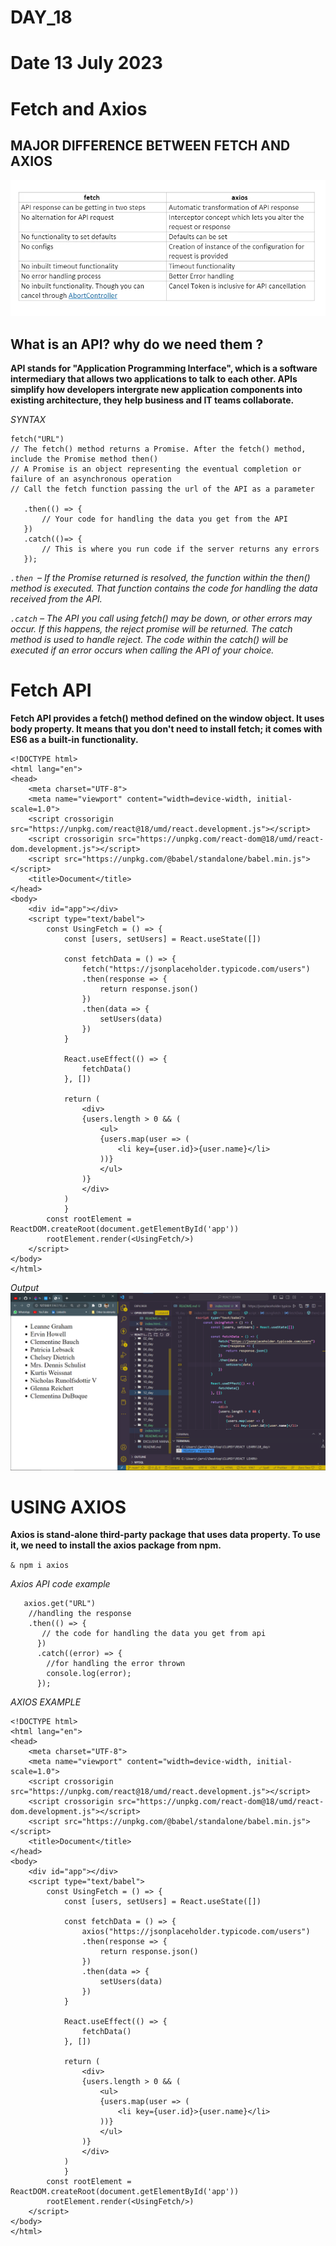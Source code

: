 # DAY_18
# Date 13 July 2023 

# Fetch and Axios

## MAJOR DIFFERENCE BETWEEN FETCH AND AXIOS
![Alt text](image-1.png)
## What is an API? why do we need them ? 

**API stands for "Application Programming Interface", which is a software intermediary that allows two applications to talk to each other. APIs simplify how developers intergrate new application components into existing architecture, they help business and IT teams collaborate.**

*SYNTAX*
```
fetch("URL")
// The fetch() method returns a Promise. After the fetch() method, include the Promise method then()
// A Promise is an object representing the eventual completion or failure of an asynchronous operation
// Call the fetch function passing the url of the API as a parameter

   .then(() => {
       // Your code for handling the data you get from the API
   })
   .catch(()=> {
       // This is where you run code if the server returns any errors
   });
```

*`.then `– If the Promise returned is resolved, the function within the then() method is executed. That function contains the code for handling the data received from the API.*

*`.catch` – The API you call using fetch() may be down, or other errors may occur. If this happens, the reject promise will be returned. The catch method is used to handle reject. The code within the catch() will be executed if an error occurs when calling the API of your choice.*

# Fetch API
**Fetch API provides a fetch() method defined on the window object. It uses body property. It means that you don't need to install fetch; it comes with ES6 as a built-in functionality.**


```
<!DOCTYPE html>
<html lang="en">
<head>
    <meta charset="UTF-8">
    <meta name="viewport" content="width=device-width, initial-scale=1.0">
    <script crossorigin src="https://unpkg.com/react@18/umd/react.development.js"></script>
    <script crossorigin src="https://unpkg.com/react-dom@18/umd/react-dom.development.js"></script>
    <script src="https://unpkg.com/@babel/standalone/babel.min.js"></script>
    <title>Document</title>
</head>
<body>
    <div id="app"></div>
    <script type="text/babel">
        const UsingFetch = () => {
            const [users, setUsers] = React.useState([])

            const fetchData = () => {
                fetch("https://jsonplaceholder.typicode.com/users")
                .then(response => {
                    return response.json()
                })
                .then(data => {
                    setUsers(data)
                })
            }

            React.useEffect(() => {
                fetchData()
            }, [])

            return (
                <div>
                {users.length > 0 && (
                    <ul>
                    {users.map(user => (
                        <li key={user.id}>{user.name}</li>
                    ))}
                    </ul>
                )}
                </div>
            )
            }
        const rootElement = ReactDOM.createRoot(document.getElementById('app'))
        rootElement.render(<UsingFetch/>)
    </script>
</body>
</html>
```
*Output*
![Alt text](image.png)


# USING AXIOS

**Axios is stand-alone third-party package that uses data property. To use it, we need to install the axios package from npm.**

`& npm i axios`

*Axios API code example*

```
   axios.get("URL")
    //handling the response
    .then(() => {
       // the code for handling the data you get from api
      })
      .catch((error) => {
        //for handling the error thrown
        console.log(error);
      });
```

*AXIOS EXAMPLE*
```
<!DOCTYPE html>
<html lang="en">
<head>
    <meta charset="UTF-8">
    <meta name="viewport" content="width=device-width, initial-scale=1.0">
    <script crossorigin src="https://unpkg.com/react@18/umd/react.development.js"></script>
    <script crossorigin src="https://unpkg.com/react-dom@18/umd/react-dom.development.js"></script>
    <script src="https://unpkg.com/@babel/standalone/babel.min.js"></script>
    <title>Document</title>
</head>
<body>
    <div id="app"></div>
    <script type="text/babel">
        const UsingFetch = () => {
            const [users, setUsers] = React.useState([])

            const fetchData = () => {
                axios("https://jsonplaceholder.typicode.com/users")
                .then(response => {
                    return response.json()
                })
                .then(data => {
                    setUsers(data)
                })
            }

            React.useEffect(() => {
                fetchData()
            }, [])

            return (
                <div>
                {users.length > 0 && (
                    <ul>
                    {users.map(user => (
                        <li key={user.id}>{user.name}</li>
                    ))}
                    </ul>
                )}
                </div>
            )
            }
        const rootElement = ReactDOM.createRoot(document.getElementById('app'))
        rootElement.render(<UsingFetch/>)
    </script>
</body>
</html>
```
